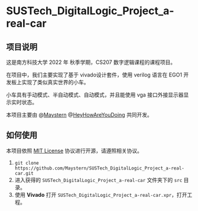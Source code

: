 # SUSTech_DigitalLogic_Project_a-real-car

## 项目说明

这是南方科技大学 2022 年 秋季学期，CS207 数字逻辑课程的课程项目。

在项目中，我们主要实现了基于 vivado设计套件，使用 verilog 语言在 EGO1 开发板上实现了类似真实世界的小车。

小车具有手动模式、半自动模式、自动模式，并且能使用 vga 接口外接显示器显示实时状态。

本项目主要由 @[Maystern](https://github.com/maystern) @[HeyHowAreYouDoing](HeyHowAreYouDoing) 共同开发。

## 如何使用

本项目依照 [MIT License](https://en.wikipedia.org/wiki/MIT_License) 协议进行开源，请遵照相关协议。

1. `git clone https://github.com/Maystern/SUSTech_DigitalLogic_Project_a-real-car.git`
2. 进入获得的 `SUSTech_DigitalLogic_Project_a-real-car` 文件夹下的 `src` 目录。
3. 使用 **Vivado** 打开 `SUSTech_DigitalLogic_Project_a-real-car.xpr`，打开工程。

